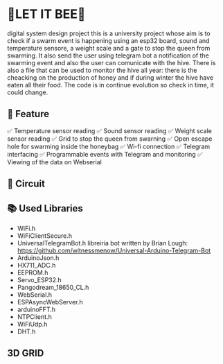 # 🐝LET IT BEE🍯
digital system design project
this is a university project whose aim is to check if a swarm event is happening using an esp32 board, sound and temperature sensore, a weight scale and a gate to stop the queen from swarming. It also send the user using telegram bot a notification of the swarming event and also the user can comunicate with the hive. There is also a file that can be used to monitor the hive all year: there is the cheacking on the production of honey and if during winter the hive have eaten all their food. The code is in continue evolution so check in time, it could change.

## 📌 Feature
✅ Temperature sensor reading
✅ Sound sensor reading
✅ Weight scale sensor reading
✅ Grid to stop the queen from swarning
✅ Open escape hole for swarming inside the honeybag
✅ Wi-fi connection
✅ Telegram interfacing
✅ Programmable events with Telegram and monitoring
✅ Viewing of the data on Webserial

## 💾 Circuit

## 📚 Used Libraries
* WiFi.h
* WiFiClientSecure.h
* UniversalTelegramBot.h       libreiria bot written by Brian Lough: https://github.com/witnessmenow/Universal-Arduino-Telegram-Bot
* ArduinoJson.h
* HX711_ADC.h
* EEPROM.h
* Servo_ESP32.h
* Pangodream_18650_CL.h
* WebSerial.h
* ESPAsyncWebServer.h
* arduinoFFT.h
* NTPClient.h
* WiFiUdp.h
* DHT.h

## 3D GRID
